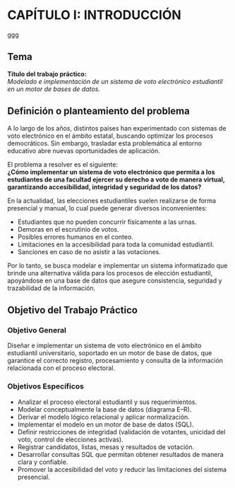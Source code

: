 # CAPÍTULO I: INTRODUCCIÓN
ggg
## Tema

**Título del trabajo práctico:**  
*Modelado e implementación de un sistema de voto electrónico estudiantil en un motor de bases de datos.*

## Definición o planteamiento del problema

A lo largo de los años, distintos países han experimentado con sistemas de voto electrónico en el ámbito estatal, buscando optimizar los procesos democráticos. Sin embargo, trasladar esta problemática al entorno educativo abre nuevas oportunidades de aplicación.

El problema a resolver es el siguiente:  
**¿Cómo implementar un sistema de voto electrónico que permita a los estudiantes de una facultad ejercer su derecho a voto de manera virtual, garantizando accesibilidad, integridad y seguridad de los datos?**

En la actualidad, las elecciones estudiantiles suelen realizarse de forma presencial y manual, lo cual puede generar diversos inconvenientes:

- Estudiantes que no pueden concurrir físicamente a las urnas.  
- Demoras en el escrutinio de votos.  
- Posibles errores humanos en el conteo.  
- Limitaciones en la accesibilidad para toda la comunidad estudiantil.  
- Sanciones en caso de no asistir a las votaciones.  

Por lo tanto, se busca modelar e implementar un sistema informatizado que brinde una alternativa válida para los procesos de elección estudiantil, apoyándose en una base de datos que asegure consistencia, seguridad y trazabilidad de la información.


## Objetivo del Trabajo Práctico

### Objetivo General
Diseñar e implementar un sistema de voto electrónico en el ámbito estudiantil universitario, soportado en un motor de base de datos, que garantice el correcto registro, procesamiento y consulta de la información relacionada con el proceso electoral.

### Objetivos Específicos
- Analizar el proceso electoral estudiantil y sus requerimientos.  
- Modelar conceptualmente la base de datos (diagrama E–R).  
- Derivar el modelo lógico relacional y aplicar normalización.  
- Implementar el modelo en un motor de base de datos (SQL).  
- Definir restricciones de integridad (validación de votantes, unicidad del voto, control de elecciones activas).  
- Registrar candidatos, listas, mesas y resultados de votación.  
- Desarrollar consultas SQL que permitan obtener resultados de manera clara y confiable.  
- Promover la accesibilidad del voto y reducir las limitaciones del sistema presencial.  



